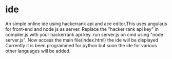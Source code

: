 # ide
An simple online ide using hackerrank api and ace editor.This uses angularjs for front-end and node js as server.
Replace the "hacker rank api key" in compiler.js with your hackerrank api key.
run server.js on cmd using "node server.js".
Now access the main file(index.html) the ide will be displayed
Currently it is been programmed for python but soon the ide for various other languages will be added.
